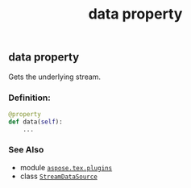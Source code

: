 ﻿---
title: data property
second_title: Aspose.TeX for Python via .NET API References
description: 
type: docs
weight: 30
url: /python-net/aspose.tex.plugins/streamdatasource/data/
is_root: false
---

## data property


Gets the underlying stream.
### Definition:
```python
@property
def data(self):
    ...
```

### See Also
* module [`aspose.tex.plugins`](../../)
* class [`StreamDataSource`](/tex/python-net/aspose.tex.plugins/streamdatasource)
